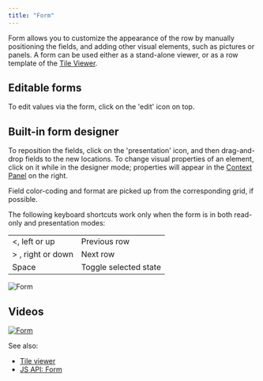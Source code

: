 ```yaml
---
title: "Form"
---
```


Form allows you to customize the appearance of the row by manually positioning the fields, and adding other visual
elements, such as pictures or panels. A form can be used either as a stand-alone viewer, or as a row template of
the [Tile Viewer](tile-viewer.md).

## Editable forms

To edit values via the form, click on the 'edit' icon on top.

## Built-in form designer

To reposition the fields, click on the 'presentation' icon, and then drag-and-drop fields to the new locations. To
change visual properties of an element, click on it while in the designer mode; properties will appear in
the [Context Panel](../../datagrok/navigation/navigation.md#context-panel)
on the right.

Field color-coding and format are picked up from the corresponding grid, if possible.

The following keyboard shortcuts work only when the form is in both read-only and presentation modes:

|                           |                        |
|---------------------------|------------------------|
| <, left or up             | Previous row           |
| > , right or down          | Next row               |
| Space                     | Toggle selected state  |

![Form](../../uploads/gifs/form.gif "form")

## Videos

[![Form](../../uploads/youtube/visualizations2.png "Open on Youtube")](https://www.youtube.com/watch?v=7MBXWzdC0-I&t=3273s)

See also:

* [Tile viewer](tile-viewer.md)
* [JS API: Form](https://public.datagrok.ai/js/samples/ui/viewers/types/form)
